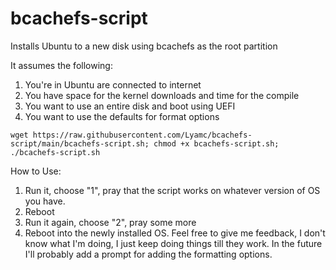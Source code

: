 # bcachefs-script
Installs Ubuntu to a new disk using bcachefs as the root partition

It assumes the following:
1) You're in Ubuntu are connected to internet
2) You have space for the kernel downloads and time for the compile
3) You want to use an entire disk and boot using UEFI
4) You want to use the defaults for format options

```
wget https://raw.githubusercontent.com/Lyamc/bcachefs-script/main/bcachefs-script.sh; chmod +x bcachefs-script.sh; ./bcachefs-script.sh
```

How to Use:
1) Run it, choose "1", pray that the script works on whatever version of OS you have.
2) Reboot
3) Run it again, choose "2", pray some more
4) Reboot into the newly installed OS.
Feel free to give me feedback, I don't know what I'm doing, I just keep doing things till they work. In the future I'll probably add a prompt for adding the formatting options.
